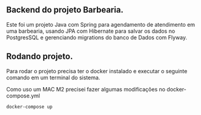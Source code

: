
## Backend do projeto Barbearia.

Este foi um projeto Java com Spring para agendamento de atendimento em uma barbearia, usando JPA com Hibernate para salvar os dados no PostgresSQL e gerenciando migrations do banco de Dados com Flyway.

## Rodando projeto.

Para rodar o projeto precisa ter o docker instalado e executar o seguinte comando em um terminal do sistema.

Como uso um MAC M2 precisei fazer algumas modificações no docker-compose.yml

```
docker-compose up
```
